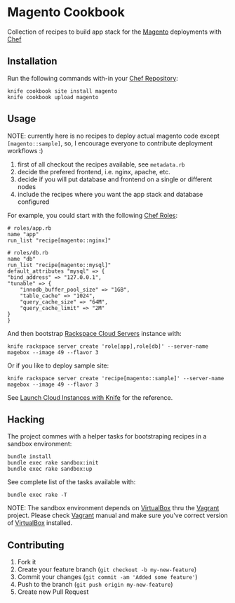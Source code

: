 # Magento Cookbook

Collection of recipes to build app stack for the [Magento][] deployments with
[Chef][]

## Installation

Run the following commands with-in your [Chef Repository][]:

    knife cookbook site install magento
    knife cookbook upload magento

## Usage

NOTE: currently here is no recipes to deploy actual magento code except
`[magento::sample]`, so, I encourage everyone to contribute deployment
workflows :)

1. first of all checkout the recipes available, see `metadata.rb`
2. decide the prefered frontend, i.e. nginx, apache, etc.
3. decide if you will put database and frontend on a single or different nodes
4. include the recipes where you want the app stack and database configured

For example, you could start with the following [Chef Roles][]:

    # roles/app.rb
    name "app"
    run_list "recipe[magento::nginx]"

    # roles/db.rb
    name "db"
    run_list "recipe[magento::mysql]"
    default_attributes "mysql" => {
    "bind_address" => "127.0.0.1",
    "tunable" => {
        "innodb_buffer_pool_size" => "1GB",
        "table_cache" => "1024",
        "query_cache_size" => "64M",
        "query_cache_limit" => "2M"
    }
    }

And then bootstrap [Rackspace Cloud Servers][] instance with:

    knife rackspace server create 'role[app],role[db]' --server-name magebox --image 49 --flavor 3

Or if you like to deploy sample site:

    knife rackspace server create 'recipe[magento::sample]' --server-name magebox --image 49 --flavor 3

See [Launch Cloud Instances with Knife][] for the reference.

## Hacking

The project commes with a helper tasks for bootstraping recipes in a sandbox
environment:

    bundle install
    bundle exec rake sandbox:init
    bundle exec rake sandbox:up

See complete list of the tasks available with:

    bundle exec rake -T

NOTE: The sandbox environment depends on [VirtualBox][] thru the [Vagrant][]
project. Please check [Vagrant][] manual and make sure you've correct version of
[VirtualBox][] installed.

## Contributing

1. Fork it
2. Create your feature branch (`git checkout -b my-new-feature`)
3. Commit your changes (`git commit -am 'Added some feature'`)
4. Push to the branch (`git push origin my-new-feature`)
5. Create new Pull Request


[Magento]:http://www.magentocommerce.com/
[Chef]:http://www.opscode.com/chef/
[Chef Repository]:http://wiki.opscode.com/display/chef/Chef+Repository
[Chef Roles]:http://wiki.opscode.com/display/chef/Roles
[Rackspace Cloud Servers]:http://www.rackspace.com/cloud/cloud_hosting_products/servers/
[Launch Cloud Instances with Knife]:http://wiki.opscode.com/display/chef/Launch+Cloud+Instances+with+Knife
[VirtualBox]:https://www.virtualbox.org/
[Vagrant]:http://vagrantup.com/
